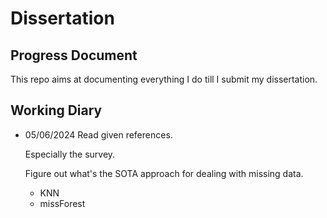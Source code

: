 # Dissertation
## Progress Document
This repo aims at documenting everything I do till I submit my dissertation.

## Working Diary

- 05/06/2024
  Read given references.
  
  Especially the survey. 
  
  Figure out what's the SOTA approach for dealing with missing data.
  * KNN
  * missForest


